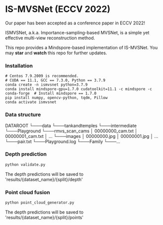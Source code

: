 # IS-MVSNet (ECCV 2022)

Our paper has been accepted as a conference paper in ECCV 2022!

ISMVSNet, a.k.a. Importance-sampling-based MVSNet, is a simple yet effective multi-view reconstruction method. 

This repo provides a Mindspore-based implementation of IS-MVSNet. You may **star** and **watch** this repo for further updates.

### Installation
```shell
# Centos 7.9.2009 is recommended.
# CUDA == 11.1, GCC == 7.3.0, Python == 3.7.9
conda create -n ismvsnet python=3.7.9
conda install mindspore-gpu=1.7.0 cudatoolkit=11.1 -c mindspore -c conda-forge  # Install mindspore == 1.7.0
pip install numpy, opencv-python, tqdm, Pillow
conda activate ismvsnet
```

### Data structure
DATAROOT
└───data
    └───tankandtemples
        └───intermediate
            └───Playground
                └───rmvs_scan_cams
                    │   00000000_cam.txt
                    │   00000001_cam.txt
                    │   ...
                └───images
                    │   00000000.jpg
                    │   00000001.jpg
                    │   ...
                └───pair.txt
                └───Playground.log
            └───Family
            └───...
         
### Depth prediction
```bash
python validate.py
```

The depth predictions will be saved to 'results/{dataset_name}/{split}/depth'

### Point cloud fusion
```bash
python point_cloud_generator.py
```

The depth predictions will be saved to 'results/{dataset_name}/{split}/points'
